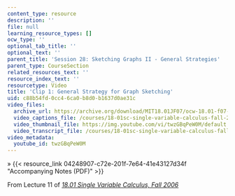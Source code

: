 ```yaml
---
content_type: resource
description: ''
file: null
learning_resource_types: []
ocw_type: ''
optional_tab_title: ''
optional_text: ''
parent_title: 'Session 28: Sketching Graphs II - General Strategies'
parent_type: CourseSection
related_resources_text: ''
resource_index_text: ''
resourcetype: Video
title: 'Clip 1: General Strategy for Graph Sketching'
uid: c88b54fd-0cc4-6ca0-b8d0-b1637d0ae31c
video_files:
  archive_url: https://archive.org/download/MIT18.01JF07/ocw-18.01-f07-lec11_300k.mp4
  video_captions_file: /courses/18-01sc-single-variable-calculus-fall-2010/b27957fdf0e45de6a8b148257f6ee6bd_twzGBqPeW0M.vtt
  video_thumbnail_file: https://img.youtube.com/vi/twzGBqPeW0M/default.jpg
  video_transcript_file: /courses/18-01sc-single-variable-calculus-fall-2010/6a6263385436dca6b5833ac85ceb8f23_twzGBqPeW0M.pdf
video_metadata:
  youtube_id: twzGBqPeW0M
---
```


» {{< resource_link 04248907-c72e-201f-7e64-41e43127d34f "Accompanying Notes (PDF)" >}}

From Lecture 11 of [_18.01 Single Variable Calculus, Fall 2006_](/courses/18-01-single-variable-calculus-fall-2006/pages/video-lectures)